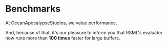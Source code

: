 ﻿# Benchmarks
At OceanApocalypseStudios, we value performance.

And, because of that, it's our pleasure to inform you that RSML's evaluator now runs more than **100 times** faster for large buffers.
